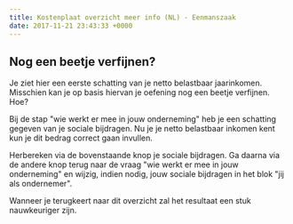 ```yaml
---
title: Kostenplaat overzicht meer info (NL) - Eenmanszaak
date: 2017-11-21 23:43:33 +0000
---
```

## Nog een beetje verfijnen?

Je ziet hier een eerste schatting van je netto belastbaar jaarinkomen. Misschien kan je op basis hiervan je oefening nog een beetje verfijnen. Hoe?

Bij de stap "wie werkt er mee in jouw onderneming" heb je een schatting gegeven van je sociale bijdragen. Nu je je netto belastbaar inkomen kent kun je dit bedrag correct gaan invullen.

Herbereken via de bovenstaande knop je sociale bijdragen. Ga daarna via de andere knop terug naar de vraag "wie werkt er mee in jouw onderneming" en wijzig, indien nodig, jouw sociale bijdragen in het blok "jij als ondernemer".

Wanneer je terugkeert naar dit overzicht zal het resultaat een stuk nauwkeuriger zijn.